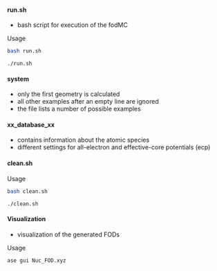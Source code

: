 #### run.sh 

- bash script for execution of the fodMC

Usage  
```bash 
bash run.sh 
```
``` should work with other shells too
./run.sh
```
 

#### system 

- only the first geometry is calculated
- all other examples after an empty line are ignored
- the file lists a number of possible examples


#### xx_database_xx 

- contains information about the atomic species 
- different settings for all-electron and effective-core potentials (ecp)


#### clean.sh 

Usage   
```bash 
bash clean.sh
```
``` should work with other shells too
./clean.sh
```


#### Visualization 

- visualization of the generated FODs 

Usage  
```bash 
ase gui Nuc_FOD.xyz 
``` 

